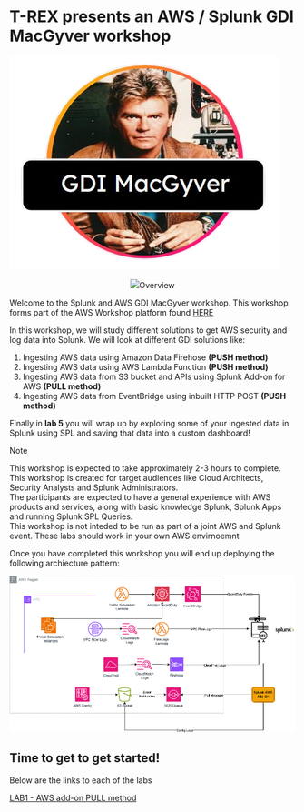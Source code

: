 # T-REX presents an AWS / Splunk GDI MacGyver workshop

![gmacgyver_logo](/static/gdimacgyverlogo.png)
<p align="center">
  <img src="/static/gdimacgyverlogo.png>
</p>

## Overview 

Welcome to the Splunk and AWS GDI MacGyver workshop. This workshop forms part of the AWS Workshop platform found <a>[HERE](https://catalog.us-east-1.prod.workshops.aws/workshops/5039b0de-622d-4224-8760-d9dff0c13e0b/en-US/getting-started) </a>

In this workshop, we will study different solutions to get AWS security and log data into Splunk. We will look at different GDI solutions like:
1) Ingesting AWS data using Amazon Data Firehose <b>(PUSH method)</b>
2) Ingesting AWS data using AWS Lambda Function <b>(PUSH method)</b>
3) Ingesting AWS data from S3 bucket and APIs using Splunk Add-on for AWS <b>(PULL method)</b>
4) Ingesting AWS data from EventBridge using inbuilt HTTP POST <b>(PUSH method)</b>

Finally in <b>lab 5</b> you will wrap up by exploring some of your ingested data in Splunk using SPL and saving that data into a custom dashboard!

>[!NOTE]
>This workshop is expected to take approximately 2-3 hours to complete.<br>
>This workshop is created for target audiences like Cloud Architects, Security Analysts and Splunk Administrators.<br>
>The participants are expected to have a general experience with AWS products and services, along with basic knowledge Splunk, Splunk Apps and running Splunk SPL Queries.<br>
>This workshop is not inteded to be run as part of a joint AWS and Splunk event. These labs should work in your own AWS envirnoemnt <br>

Once you have completed this workshop you will end up deploying the following archiecture pattern:

![gdi_architecture](/static/gdi_workshop_architecture.png)

## Time to get to get started!
Below are the links to each of the labs

<a>[LAB1 - AWS add-on PULL method](/content/Lab1_awsaddon/index.en.md) </a>

